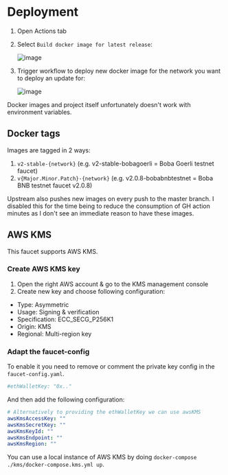 # Deployment
1. Open Actions tab
2. Select `Build docker image for latest release`:

   ![image](https://github.com/bobanetwork/Faucet/assets/28724551/b2ee60f4-a8ce-4545-aca4-4e12381d7ffe)

4. Trigger workflow to deploy new docker image for the network you want to deploy an update for:

   ![image](https://github.com/bobanetwork/Faucet/assets/28724551/7560e76b-f727-418b-885a-9f5e8ea5446b)

Docker images and project itself unfortunately doesn't work with environment variables. 



## Docker tags
Images are tagged in 2 ways: 

1. `v2-stable-{network}` (e.g. v2-stable-bobagoerli = Boba Goerli testnet faucet)
2. `v{Major.Minor.Patch}-{network}` (e.g. v2.0.8-bobabnbtestnet = Boba BNB testnet faucet v2.0.8)

Upstream also pushes new images on every push to the master branch. 
I disabled this for the time being to reduce the consumption of GH action minutes as I don't see an immediate reason to have these images. 

## AWS KMS
This faucet supports AWS KMS. 

### Create AWS KMS key
1. Open the right AWS account & go to the KMS management console
2. Create new key and choose following configuration: 
- Type: Asymmetric
- Usage: Signing & verification
- Specification: ECC_SECG_P256K1
- Origin: KMS
- Regional: Multi-region key

### Adapt the faucet-config
To enable it you need to remove or comment the private key config in the `faucet-config.yaml`.

```yaml
#ethWalletKey: "0x.."
```

And then add the following configuration: 

```yaml
# Alternatively to providing the ethWalletKey we can use awsKMS
awsKmsAccessKey: ""
awsKmsSecretKey: ""
awsKmsKeyId: ""
awsKmsEndpoint: ""
awsKmsRegion: ""
```

You can use a local instance of AWS KMS by doing `docker-compose ./kms/docker-compose.kms.yml up`.